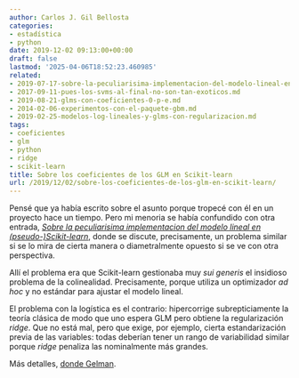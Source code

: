 ```yaml
---
author: Carlos J. Gil Bellosta
categories:
- estadística
- python
date: 2019-12-02 09:13:00+00:00
draft: false
lastmod: '2025-04-06T18:52:23.460985'
related:
- 2019-07-17-sobre-la-peculiarisima-implementacion-del-modelo-lineal-en-pseudo-scikit-learn.md
- 2017-09-11-pues-los-svms-al-final-no-son-tan-exoticos.md
- 2019-08-21-glms-con-coeficientes-0-p-e.md
- 2014-02-06-experimentos-con-el-paquete-gbm.md
- 2019-02-25-modelos-log-lineales-y-glms-con-regularizacion.md
tags:
- coeficientes
- glm
- python
- ridge
- scikit-learn
title: Sobre los coeficientes de los GLM en Scikit-learn
url: /2019/12/02/sobre-los-coeficientes-de-los-glm-en-scikit-learn/
---
```


Pensé que ya había escrito sobre el asunto porque tropecé con él en un proyecto hace un tiempo. Pero mi menoria se había confundido con otra entrada, _[Sobre la peculiarisima implementacion del modelo lineal en (pseudo-)Scikit-learn](https://www.datanalytics.com/2019/07/17/sobre-la-peculiarisima-implementacion-del-modelo-lineal-en-pseudo-scikit-learn/)_, donde se discute, precisamente, un problema similar si se lo mira de cierta manera o diametralmente opuesto si se ve con otra perspectiva.

Allí el problema era que Scikit-learn gestionaba muy _sui generis_ el insidioso problema de la colinealidad. Precisamente, porque utiliza un optimizador _ad hoc_ y no estándar para ajustar el modelo lineal.

El problema con la logística es el contrario: hipercorrige subrepticiamente la teoría clásica de modo que uno espera GLM pero obtiene la regularización _ridge_. Que no está mal, pero que exige, por ejemplo, cierta estandarización previa de las variables: todas deberían tener un rango de variabilidad similar porque _ridge_ penaliza las nominalmente más grandes.

Más detalles, [donde Gelman](https://statmodeling.stat.columbia.edu/2019/11/28/the-default-prior-for-logistic-regression-coefficients-in-scikit-learn/).
